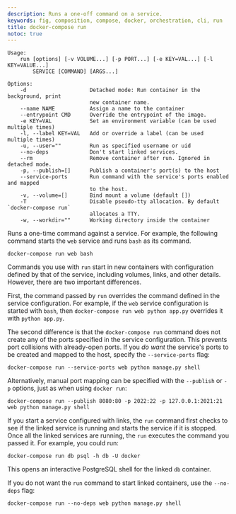 ```yaml
---
description: Runs a one-off command on a service.
keywords: fig, composition, compose, docker, orchestration, cli, run
title: docker-compose run
notoc: true
---
```


```
Usage:
    run [options] [-v VOLUME...] [-p PORT...] [-e KEY=VAL...] [-l KEY=VALUE...]
        SERVICE [COMMAND] [ARGS...]

Options:
    -d                    Detached mode: Run container in the background, print
                          new container name.
    --name NAME           Assign a name to the container
    --entrypoint CMD      Override the entrypoint of the image.
    -e KEY=VAL            Set an environment variable (can be used multiple times)
    -l, --label KEY=VAL   Add or override a label (can be used multiple times)
    -u, --user=""         Run as specified username or uid
    --no-deps             Don't start linked services.
    --rm                  Remove container after run. Ignored in detached mode.
    -p, --publish=[]      Publish a container's port(s) to the host
    --service-ports       Run command with the service's ports enabled and mapped
                          to the host.
    -v, --volume=[]       Bind mount a volume (default [])
    -T                    Disable pseudo-tty allocation. By default `docker-compose run`
                          allocates a TTY.
    -w, --workdir=""      Working directory inside the container
```

Runs a one-time command against a service. For example, the following command starts the `web` service and runs `bash` as its command.

    docker-compose run web bash

Commands you use with `run` start in new containers with configuration defined by that of the service, including volumes, links, and other details. However, there are two important differences.

First, the command passed by `run` overrides the command defined in the service configuration. For example, if the  `web` service configuration is started with `bash`, then `docker-compose run web python app.py` overrides it with `python app.py`.

The second difference is that the `docker-compose run` command does not create any of the ports specified in the service configuration. This prevents port collisions with already-open ports. If you *do want* the service's ports to be created and mapped to the host, specify the `--service-ports` flag:

    docker-compose run --service-ports web python manage.py shell

Alternatively, manual port mapping can be specified with the `--publish` or `-p` options, just as when using `docker run`:

    docker-compose run --publish 8080:80 -p 2022:22 -p 127.0.0.1:2021:21 web python manage.py shell

If you start a service configured with links, the `run` command first checks to see if the linked service is running and starts the service if it is stopped.  Once all the linked services are running, the `run` executes the command you passed it. For example, you could run:

    docker-compose run db psql -h db -U docker

This opens an interactive PostgreSQL shell for the linked `db` container.

If you do not want the `run` command to start linked containers, use the `--no-deps` flag:

    docker-compose run --no-deps web python manage.py shell
